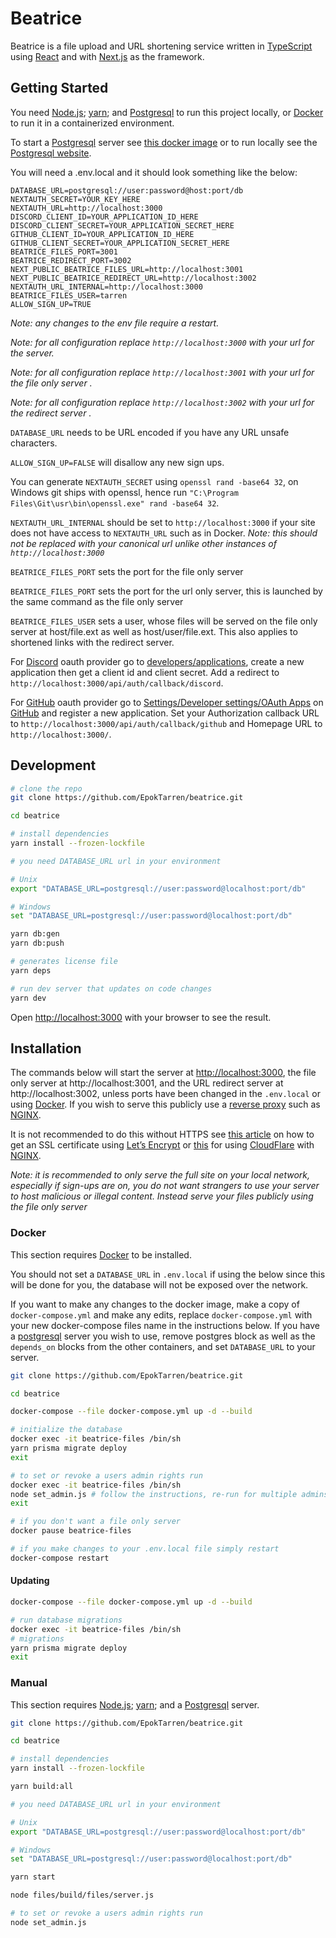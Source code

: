 # Beatrice

[typescript]: https://www.typescriptlang.org/
[next.js]: https://nextjs.org/
[react]: https://reactjs.org/

Beatrice is a file upload and URL shortening service written in [TypeScript] using [React] and with [Next.js] as the framework.

## Getting Started

[docker]: https://www.docker.com/get-started/
[node.js]: https://nodejs.org/
[yarn]: https://yarnpkg.com/getting-started/install
[postgresql]: https://www.postgresql.org/
[pgimg]: https://hub.docker.com/_/postgres

You need [Node.js]; [yarn]; and [Postgresql] to run this project locally, or [Docker] to run it in a containerized environment.

To start a [Postgresql] server see [this docker image][pgimg] or to run locally see the [Postgresql website][postgresql].

You will need a .env.local and it should look something like the below:

```env
DATABASE_URL=postgresql://user:password@host:port/db
NEXTAUTH_SECRET=YOUR_KEY_HERE
NEXTAUTH_URL=http://localhost:3000
DISCORD_CLIENT_ID=YOUR_APPLICATION_ID_HERE
DISCORD_CLIENT_SECRET=YOUR_APPLICATION_SECRET_HERE
GITHUB_CLIENT_ID=YOUR_APPLICATION_ID_HERE
GITHUB_CLIENT_SECRET=YOUR_APPLICATION_SECRET_HERE
BEATRICE_FILES_PORT=3001
BEATRICE_REDIRECT_PORT=3002
NEXT_PUBLIC_BEATRICE_FILES_URL=http://localhost:3001
NEXT_PUBLIC_BEATRICE_REDIRECT_URL=http://localhost:3002
NEXTAUTH_URL_INTERNAL=http://localhost:3000
BEATRICE_FILES_USER=tarren
ALLOW_SIGN_UP=TRUE
```

_Note: any changes to the env file require a restart._

_Note: for all configuration replace `http://localhost:3000` with your url for the server._

_Note: for all configuration replace `http://localhost:3001` with your url for the file only server ._

_Note: for all configuration replace `http://localhost:3002` with your url for the redirect server ._

`DATABASE_URL` needs to be URL encoded if you have any URL unsafe characters.

`ALLOW_SIGN_UP=FALSE` will disallow any new sign ups.

You can generate `NEXTAUTH_SECRET` using `openssl rand -base64 32`,
on Windows git ships with openssl, hence run `"C:\Program Files\Git\usr\bin\openssl.exe" rand -base64 32`.

`NEXTAUTH_URL_INTERNAL` should be set to `http://localhost:3000` if your site does not have access to `NEXTAUTH_URL` such as in Docker.
_Note: this should not be replaced with your canonical url unlike other instances of `http://localhost:3000`_

`BEATRICE_FILES_PORT` sets the port for the file only server

`BEATRICE_FILES_PORT` sets the port for the url only server, this is launched by the same command as the file only server

`BEATRICE_FILES_USER` sets a user, whose files will be served on the file only server at host/file.ext as well as host/user/file.ext. This also applies to shortened links with the redirect server.

[discord]: https://discord.com/
[developers/applications]: https://discord.com/developers/applications

For [Discord] oauth provider go to [developers/applications],
create a new application then get a client id and client secret.
Add a redirect to `http://localhost:3000/api/auth/callback/discord`.

[github]: https://github.com/
[github_oauth]: https://github.com/settings/developers

For [GitHub] oauth provider go to [Settings/Developer settings/OAuth Apps][github_oauth] on [GitHub] and register a new application.
Set your Authorization callback URL to `http://localhost:3000/api/auth/callback/github` and Homepage URL to `http://localhost:3000/`.

## Development

[http://localhost:3000]: http://localhost:3000

```bash
# clone the repo
git clone https://github.com/EpokTarren/beatrice.git

cd beatrice

# install dependencies
yarn install --frozen-lockfile

# you need DATABASE_URL url in your environment

# Unix
export "DATABASE_URL=postgresql://user:password@localhost:port/db"

# Windows
set "DATABASE_URL=postgresql://user:password@localhost:port/db"

yarn db:gen
yarn db:push

# generates license file
yarn deps

# run dev server that updates on code changes
yarn dev
```

Open [http://localhost:3000] with your browser to see the result.

## Installation

[nginx]: https://www.nginx.com/
[reverse proxy]: https://en.wikipedia.org/wiki/Reverse_proxy

The commands below will start the server at [http://localhost:3000], the file only server at http://localhost:3001, and the URL redirect server at http://localhost:3002, unless ports have been changed in the `.env.local` or using [Docker].
If you wish to serve this publicly use a [reverse proxy] such as [NGINX].

[article]: https://www.nginx.com/blog/using-free-ssltls-certificates-from-lets-encrypt-with-nginx/
[let’s encrypt]: https://letsencrypt.org/sv/
[cf nginx]: https://www.digitalocean.com/community/tutorials/how-to-host-a-website-using-cloudflare-and-nginx-on-ubuntu-20-04
[cloudflare]: https://www.cloudflare.com/

It is not recommended to do this without HTTPS see [this article][article] on how to get an SSL certificate using [Let’s Encrypt] or [this][cf nginx] for using [CloudFlare] with [NGINX].

_Note: it is recommended to only serve the full site on your local network, especially if sign-ups are on, you do not want strangers to use your server to host malicious or illegal content._
_Instead serve your files publicly using the file only server_

### Docker

This section requires [Docker] to be installed.

You should not set a `DATABASE_URL` in `.env.local` if using the below since this will be done for you, the database will not be exposed over the network.

If you want to make any changes to the docker image, make a copy of `docker-compose.yml` and make any edits,
replace `docker-compose.yml` with your new docker-compose files name in the instructions below.
If you have a [postgresql] server you wish to use, remove postgres block as well as the `depends_on` blocks from the other containers,
and set `DATABASE_URL` to your server.

```bash
git clone https://github.com/EpokTarren/beatrice.git

cd beatrice

docker-compose --file docker-compose.yml up -d --build

# initialize the database
docker exec -it beatrice-files /bin/sh
yarn prisma migrate deploy
exit

# to set or revoke a users admin rights run
docker exec -it beatrice-files /bin/sh
node set_admin.js # follow the instructions, re-run for multiple admins
exit

# if you don't want a file only server
docker pause beatrice-files

# if you make changes to your .env.local file simply restart
docker-compose restart
```

#### Updating

```bash
docker-compose --file docker-compose.yml up -d --build

# run database migrations
docker exec -it beatrice-files /bin/sh
# migrations
yarn prisma migrate deploy
exit
```

### Manual

This section requires [Node.js]; [yarn]; and a [Postgresql] server.

```bash
git clone https://github.com/EpokTarren/beatrice.git

cd beatrice

# install dependencies
yarn install --frozen-lockfile

yarn build:all

# you need DATABASE_URL url in your environment

# Unix
export "DATABASE_URL=postgresql://user:password@localhost:port/db"

# Windows
set "DATABASE_URL=postgresql://user:password@localhost:port/db"

yarn start

node files/build/files/server.js

# to set or revoke a users admin rights run
node set_admin.js
```

